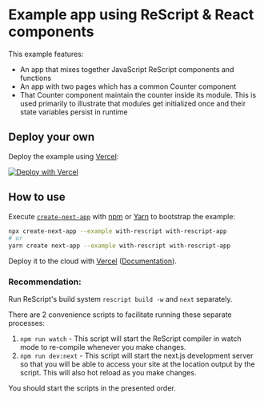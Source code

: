 # Example app using ReScript & React components

This example features:

- An app that mixes together JavaScript ReScript components and functions
- An app with two pages which has a common Counter component
- That Counter component maintain the counter inside its module. This is used primarily to illustrate that modules get initialized once and their state variables persist in runtime

## Deploy your own

Deploy the example using [Vercel](https://vercel.com?utm_source=github&utm_medium=readme&utm_campaign=next-example):

[![Deploy with Vercel](https://vercel.com/button)](https://vercel.com/new/git/external?repository-url=https://github.com/vercel/next.js/tree/canary/examples/with-rescript&project-name=with-rescript&repository-name=with-rescript)

## How to use

Execute [`create-next-app`](https://github.com/vercel/next.js/tree/canary/packages/create-next-app) with [npm](https://docs.npmjs.com/cli/init) or [Yarn](https://yarnpkg.com/lang/en/docs/cli/create/) to bootstrap the example:

```bash
npx create-next-app --example with-rescript with-rescript-app
# or
yarn create next-app --example with-rescript with-rescript-app
```

Deploy it to the cloud with [Vercel](https://vercel.com/new?utm_source=github&utm_medium=readme&utm_campaign=next-example) ([Documentation](https://nextjs.org/docs/deployment)).

### Recommendation:

Run ReScript's build system `rescript build -w` and `next` separately.

There are 2 convenience scripts to facilitate running these separate processes:

1. `npm run watch` - This script will start the ReScript compiler in watch mode to re-compile whenever you make changes.
2. `npm run dev:next` - This script will start the next.js development server
   so that you will be able to access your site at the location output by the
   script. This will also hot reload as you make changes.

You should start the scripts in the presented order.

